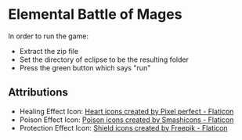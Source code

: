 # Elemental Battle of Mages
In order to run the game:
- Extract the zip file
- Set the directory of eclipse to be the resulting folder
- Press the green button which says "run"

## Attributions
- Healing Effect Icon: <a href="https://www.flaticon.com/free-icons/heart" title="heart icons">Heart icons created by Pixel perfect - Flaticon</a>
- Poison Effect Icon: <a href="https://www.flaticon.com/free-icons/poison" title="poison icons">Poison icons created by Smashicons - Flaticon</a>
- Protection Effect Icon: <a href="https://www.flaticon.com/free-icons/shield" title="shield icons">Shield icons created by Freepik - Flaticon</a>